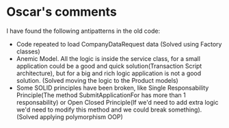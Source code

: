 # Oscar's comments
I have found the following antipatterns in the old code: 
* Code repeated to load CompanyDataRequest data (Solved using Factory classes)
* Anemic Model. All the logic is inside the service class, for a small application could be a good and quick solution(Transaction Script architecture), but for a big and rich logic application is not a good solution. (Solved moving the logic to the Product models)
* Some SOLID principles have been broken, like Single Responsability Principle(The method SubmitApplicationFor has more than 1 responsability) or Open Closed Principle(If we'd need to add extra logic we'd need to modify this method and we could break something).  (Solved applying polymorphism OOP)
